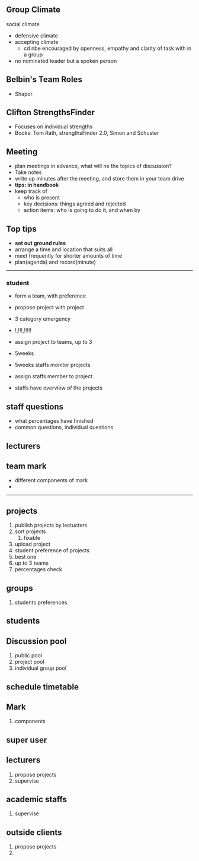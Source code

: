 

## Group Climate 
social climate
- defensive climate
- accepting climate
  - cd nbe encouraged by openness, empathy and clarity of task with in a group
- no nominated leader but a spoken person


## Belbin's Team Roles
- Shaper 

## Clifton StrengthsFinder
- Focuses on individual strengths
- Books: Tom Rath, strengthsFinder 2.0, Simon and Schuster

## Meeting
- plan meetings in advance, what will ne the topics of discussion?
- Take notes
- write up minutes after the meeting, and store them in your team drive
- **tips: in handbook**
- keep track of 
  - who is present
  - key decisions: things agreed and rejected
  - action items: who is going to do it, and when by

## Top tips
- **set out ground rules**
- arrange a time and location that suits all
- meet frequently for shorter amounts of time
- plan(agenda) and record(minute)



---

### student
- form a team, with preference

- propose project with project
-  3 category emergency
- !,!!!,!!!!!


- assign project to teams, up to 3

- 5weeks  
- 5weeks staffs monitor projects 

- assign staffs member to project
- staffs have overview of the projects 

## staff questions
- what percentages have finished
- common questions, individual questions

## lecturers 

## team mark
- different components of mark 
- 

---------------
## projects
1. publish projects by lectucters
2. sort projects
   1. fixable
3. upload project
4. student preference of projects
5. best one
6. up to 3 teams 
7. percentages check 

## groups
1. students preferences

## students 


## Discussion pool
1. public pool
2. project pool
3. individual group pool

## schedule timetable


## Mark 
1. components 

## super user 

## lecturers
1. propose projects
2. supervise

## academic staffs 
1. supervise


## outside clients 
1. propose projects
2. 